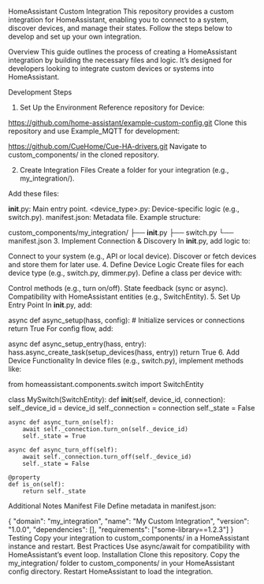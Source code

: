 HomeAssistant Custom Integration
This repository provides a custom integration for HomeAssistant, enabling you to connect to a system, discover devices, and manage their states. Follow the steps below to develop and set up your own integration.

Overview
This guide outlines the process of creating a HomeAssistant integration by building the necessary files and logic. It’s designed for developers looking to integrate custom devices or systems into HomeAssistant.

Development Steps
1. Set Up the Environment
Reference repository for Device:

https://github.com/home-assistant/example-custom-config.git
Clone this repository and use Example_MQTT for development:

https://github.com/CueHome/Cue-HA-drivers.git
Navigate to custom_components/ in the cloned repository.

2. Create Integration Files
Create a folder for your integration (e.g., my_integration/).

Add these files:

__init__.py: Main entry point.
<device_type>.py: Device-specific logic (e.g., switch.py).
manifest.json: Metadata file.
Example structure:

custom_components/my_integration/
├── __init__.py
├── switch.py
└── manifest.json
3. Implement Connection & Discovery
In __init__.py, add logic to:

Connect to your system (e.g., API or local device).
Discover or fetch devices and store them for later use.
4. Define Device Logic
Create files for each device type (e.g., switch.py, dimmer.py). Define a class per device with:

Control methods (e.g., turn on/off).
State feedback (sync or async).
Compatibility with HomeAssistant entities (e.g., SwitchEntity).
5. Set Up Entry Point
In __init__.py, add:

async def async_setup(hass, config):
    # Initialize services or connections
    return True
For config flow, add:

async def async_setup_entry(hass, entry):
    hass.async_create_task(setup_devices(hass, entry))
    return True
6. Add Device Functionality
In device files (e.g., switch.py), implement methods like:

from homeassistant.components.switch import SwitchEntity

class MySwitch(SwitchEntity):
    def __init__(self, device_id, connection):
        self._device_id = device_id
        self._connection = connection
        self._state = False

    async def async_turn_on(self):
        await self._connection.turn_on(self._device_id)
        self._state = True

    async def async_turn_off(self):
        await self._connection.turn_off(self._device_id)
        self._state = False

    @property
    def is_on(self):
        return self._state
Additional Notes
Manifest File
Define metadata in manifest.json:

{
  "domain": "my_integration",
  "name": "My Custom Integration",
  "version": "1.0.0",
  "dependencies": [],
  "requirements": ["some-library==1.2.3"]
}
Testing
Copy your integration to custom_components/ in a HomeAssistant instance and restart.
Best Practices
Use async/await for compatibility with HomeAssistant’s event loop.
Installation
Clone this repository.
Copy the my_integration/ folder to custom_components/ in your HomeAssistant config directory.
Restart HomeAssistant to load the integration.
